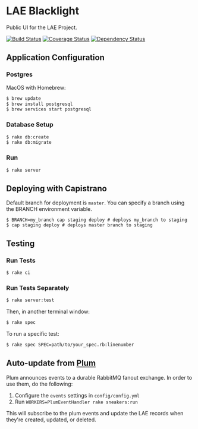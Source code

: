LAE Blacklight
==============

Public UI for the LAE Project.

[![Build Status](https://travis-ci.org/pulibrary/lae-blacklight.png?branch=master)](https://travis-ci.org/pulibrary/lae-blacklight)
[![Coverage Status](https://coveralls.io/repos/pulibrary/lae-blacklight/badge.png)](https://coveralls.io/r/pulibrary/lae-blacklight)
[![Dependency Status](https://gemnasium.com/pulibrary/lae-blacklight.svg)](https://gemnasium.com/pulibrary/lae-blacklight)

Application Configuration
------------------
### Postgres

MacOS with Homebrew:

```bash
$ brew update
$ brew install postgresql
$ brew services start postgresql
```

### Database Setup
```bash
$ rake db:create
$ rake db:migrate
```

### Run
```bash
$ rake server
```

Deploying with Capistrano
------------------
Default branch for deployment is `master`. You can specify a branch using the BRANCH environment variable.

```
$ BRANCH=my_branch cap staging deploy # deploys my_branch to staging
$ cap staging deploy # deploys master branch to staging
```

Testing
------------------
### Run Tests

```bash
$ rake ci
```

### Run Tests Separately

```bash
$ rake server:test
```

Then, in another terminal window:

```bash
$ rake spec
```

To run a specific test:

```bash
$ rake spec SPEC=path/to/your_spec.rb:linenumber
```


Auto-update from [Plum](https://github.com/pulibrary/plum)
------------------

Plum announces events to a durable RabbitMQ fanout exchange. In order to use them, do the
following:

1. Configure the `events` settings in `config/config.yml`
2. Run `WORKERS=PlumEventHandler rake sneakers:run`

This will subscribe to the plum events and update the LAE records when they're
created, updated, or deleted.
